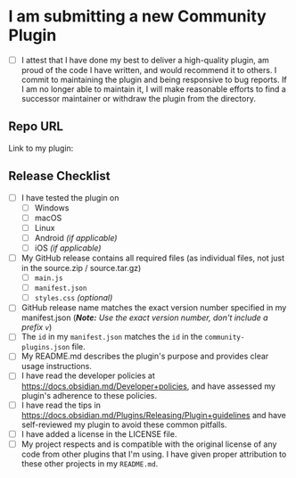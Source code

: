 # I am submitting a new Community Plugin

- [ ] I attest that I have done my best to deliver a high-quality plugin, am proud of the code I have written, and would recommend it to others. I commit to maintaining the plugin and being responsive to bug reports. If I am no longer able to maintain it, I will make reasonable efforts to find a successor maintainer or withdraw the plugin from the directory.

## Repo URL

<!--- Paste a link to your repo here for easy access -->
Link to my plugin:

## Release Checklist
- [ ] I have tested the plugin on
  - [ ]  Windows
  - [ ]  macOS
  - [ ]  Linux
  - [ ]  Android _(if applicable)_
  - [ ]  iOS _(if applicable)_
- [ ] My GitHub release contains all required files (as individual files, not just in the source.zip / source.tar.gz)
  - [ ] `main.js`
  - [ ] `manifest.json`
  - [ ] `styles.css` _(optional)_
- [ ] GitHub release name matches the exact version number specified in my manifest.json (_**Note:** Use the exact version number, don't include a prefix `v`_)
- [ ] The `id` in my `manifest.json` matches the `id` in the `community-plugins.json` file.
- [ ] My README.md describes the plugin's purpose and provides clear usage instructions.
- [ ] I have read the developer policies at https://docs.obsidian.md/Developer+policies, and have assessed my plugin's adherence to these policies.
- [ ] I have read the tips in https://docs.obsidian.md/Plugins/Releasing/Plugin+guidelines and have self-reviewed my plugin to avoid these common pitfalls.
- [ ] I have added a license in the LICENSE file.
- [ ] My project respects and is compatible with the original license of any code from other plugins that I'm using.
      I have given proper attribution to these other projects in my `README.md`.
